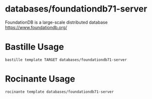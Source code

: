 # databases/foundationdb71-server
FoundationDB is a large-scale distributed database
https://www.foundationdb.org/

# Bastille Usage
```shell
bastille template TARGET databases/foundationdb71-server
```

# Rocinante Usage
```shell
rocinante template databases/foundationdb71-server
```
